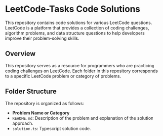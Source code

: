 # LeetCode-Tasks Code Solutions
This repository contains code solutions for various LeetCode questions. LeetCode is a platform that provides a collection of coding challenges, algorithm problems, and data structure questions to help developers improve their problem-solving skills.

## Overview
This repository serves as a resource for programmers who are practicing coding challenges on LeetCode. Each folder in this repository corresponds to a specific LeetCode problem or category of problems.

## Folder Structure
The repository is organized as follows:

- **Problem Name or Category**
- `README.md`: Description of the problem and explanation of the solution approach.
- `solution.ts`: Typescript solution code.
